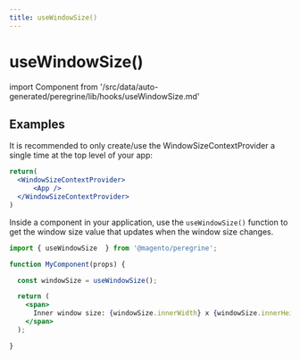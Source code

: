 ```yaml
---
title: useWindowSize()
---
```


# useWindowSize()

<!--
The reference doc content is generated automatically from the source code.
To update this section, update the doc blocks in the source code
-->

import Component from '/src/data/auto-generated/peregrine/lib/hooks/useWindowSize.md'

<Component />

## Examples

It is recommended to only create/use the WindowSizeContextProvider a single time at the top level of your app:

```jsx
return(
  <WindowSizeContextProvider>
      <App />
  </WindowSizeContextProvider>
)
```

Inside a component in your application, use the `useWindowSize()` function to get the window size value that updates when the window size changes.

```jsx
import { useWindowSize  } from '@magento/peregrine';

function MyComponent(props) {

  const windowSize = useWindowSize();

  return (
    <span>
      Inner window size: {windowSize.innerWidth} x {windowSize.innerHeight}
    </span>
  );

}
```
